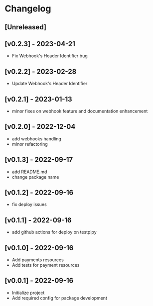 Changelog
=========

[Unreleased]
------------

[v0.2.3] - 2023-04-21
------------------
- Fix Webhook's Header Identifier bug

[v0.2.2] - 2023-02-28
------------------
- Update Webhook's Header Identifier

[v0.2.1] - 2023-01-13
------------------

- minor fixes on webhook feature and documentation enhancement

[v0.2.0] - 2022-12-04
------------------
- add webhooks handling
- minor refactoring

[v0.1.3] - 2022-09-17
------------------
- add README.md
- change package name

[v0.1.2] - 2022-09-16
------------------
- fix deploy issues

[v0.1.1] - 2022-09-16
------------------
- add github actions for deploy on testpipy

[v0.1.0] - 2022-09-16
------------------
- Add payments resources
- Add tests for payment resources

[v0.0.1] - 2022-09-16
------------------
- Initialize project
- Add required config for package development
